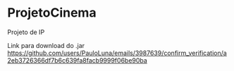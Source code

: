 ProjetoCinema
=============

Projeto de IP


Link para download do .jar
https://github.com/users/PauloLuna/emails/3987639/confirm_verification/a2eb3726366df7b6c639fa8facb9999f06be90ba
